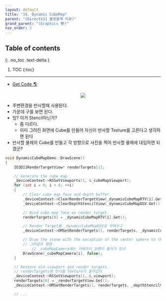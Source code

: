 ```yaml
---
layout: default
title: "19. Dynamic CubeMap"
parent: "(DirectX11 물방울책 리뷰)"
grand_parent: "(Graphics 😎)"
nav_order: 2
---
```


## Table of contents
{: .no_toc .text-delta }

1. TOC
{:toc}

---

* [Get Code 🌎](https://github.com/Arthur880708/DirectX11-3d-tutorials/tree/13)

<p align="center">
  <img src="https://taehyungs-programming-blog.github.io/blog/assets/images/graphics/bb/bb-19-1.png"/>
</p>

* 주변환경을 반사할때 사용된다.
* 가운데 구를 보면 된다.
* 잉? 이거 Stencil아닌가?
    * 좀 다르다.
    * 이미 그려진 화면에 Cube를 만들어 자신이 반사할 Texture를 고른다고 생각하면 된다
* 반사할 물체의 Cube를 만들고 각 방향으로 사진을 찍어 반사할 물체에 대입하면 되겠군?

```cpp
void DynamicCubeMapDemo::DrawScene()
{
	ID3D11RenderTargetView* renderTargets[1];

	// Generate the cube map.
	_deviceContext->RSSetViewports(1, &_cubeMapViewport);
	for (int i = 0; i < 6; ++i)
	{
		// Clear cube map face and depth buffer.
		_deviceContext->ClearRenderTargetView(_dynamicCubeMapRTV[i].Get(), reinterpret_cast<const float*>(&Colors::Silver));
		_deviceContext->ClearDepthStencilView(_dynamicCubeMapDSV.Get(), D3D11_CLEAR_DEPTH | D3D11_CLEAR_STENCIL, 1.0f, 0);

		// Bind cube map face as render target.
		renderTargets[0] = _dynamicCubeMapRTV[i].Get();

        // Render Target을 _dynamicCubeMapDSV로 바꿔두고
		_deviceContext->OMSetRenderTargets(1, renderTargets, _dynamicCubeMapDSV.Get());

		// Draw the scene with the exception of the center sphere to this cube map face.
        // 그려달라 명령
            // _cubeMapCamera에는 카메라의 방향이 들어가 있다
		DrawScene(_cubeMapCamera[i], false);
	}

    // Restore old viewport and render targets.
    // renderTargets에 반사될 Texture가 들어갔다
	_deviceContext->RSSetViewports(1, &_viewport);
	renderTargets[0] = _renderTargetView.Get();
	_deviceContext->OMSetRenderTargets(1, renderTargets, _depthStencilView.Get());

    // ...
```

